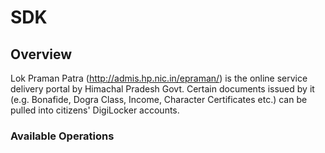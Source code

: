 # SDK

## Overview

Lok Praman Patra (http://admis.hp.nic.in/epraman/) is the online service delivery portal by Himachal Pradesh Govt. Certain documents issued by it (e.g.  Bonafide, Dogra Class, Income, Character Certificates etc.) can be pulled into citizens' DigiLocker accounts.

### Available Operations

